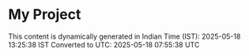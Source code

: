 # My Project

This content is dynamically generated in Indian Time (IST): 2025-05-18 13:25:38 IST
Converted to UTC: 2025-05-18 07:55:38 UTC
